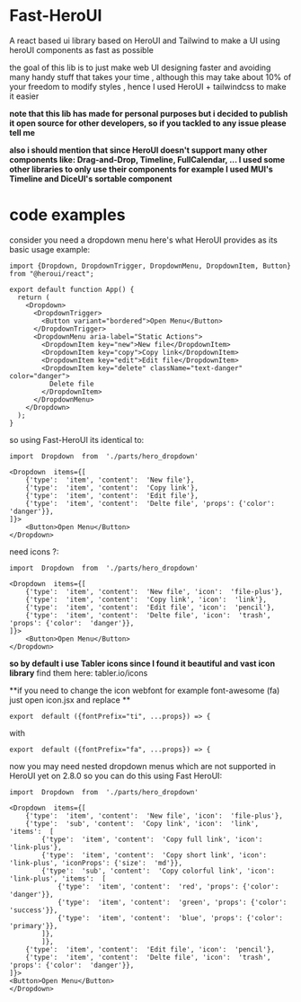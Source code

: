 # Fast-HeroUI
A react based ui library based on HeroUI and Tailwind to make a UI using heroUI components as fast as possible 

the goal of this lib is to just make web UI designing faster and avoiding many handy stuff that takes your time , although this may take about 10% of your freedom  to modify styles , hence I used HeroUI + tailwindcss to make it easier

**note that this lib has made for personal purposes but i decided to publish it open source for other developers, so if you tackled to any issue please tell me**

**also i should mention that since HeroUI doesn't support many other components like: Drag-and-Drop, Timeline, FullCalendar, ... I used some other libraries to only use their components for example I used MUI's Timeline and DiceUI's sortable component**
# code examples
consider you need a dropdown menu
here's what HeroUI provides as its basic usage example: 

    import {Dropdown, DropdownTrigger, DropdownMenu, DropdownItem, Button} from "@heroui/react";
    
    export default function App() {
      return (
        <Dropdown>
          <DropdownTrigger>
            <Button variant="bordered">Open Menu</Button>
          </DropdownTrigger>
          <DropdownMenu aria-label="Static Actions">
            <DropdownItem key="new">New file</DropdownItem>
            <DropdownItem key="copy">Copy link</DropdownItem>
            <DropdownItem key="edit">Edit file</DropdownItem>
            <DropdownItem key="delete" className="text-danger" color="danger">
              Delete file
            </DropdownItem>
          </DropdownMenu>
        </Dropdown>
      );
    }

so using Fast-HeroUI its identical to:
	
    import  Dropdown  from  './parts/hero_dropdown'
    
    <Dropdown  items={[
	    {'type':  'item', 'content':  'New file'},
	    {'type':  'item', 'content':  'Copy link'},
	    {'type':  'item', 'content':  'Edit file'},
	    {'type':  'item', 'content':  'Delte file', 'props': {'color':  'danger'}},
    ]}>
	    <Button>Open Menu</Button>
    </Dropdown>

need icons ?: 

    import  Dropdown  from  './parts/hero_dropdown'
    
    <Dropdown  items={[
	    {'type':  'item', 'content':  'New file', 'icon':  'file-plus'},
	    {'type':  'item', 'content':  'Copy link', 'icon':  'link'},
	    {'type':  'item', 'content':  'Edit file', 'icon':  'pencil'},
	    {'type':  'item', 'content':  'Delte file', 'icon':  'trash', 'props': {'color':  'danger'}},
    ]}>
	    <Button>Open Menu</Button>
    </Dropdown>

**so by default i use Tabler icons since I found it beautiful and vast icon library**
find them here: tabler.io/icons

**if you need to change the icon webfont for example font-awesome (fa) just open icon.jsx and replace **

    export  default ({fontPrefix="ti", ...props}) => {
with

    export  default ({fontPrefix="fa", ...props}) => {

now you may need nested dropdown menus which are not supported in HeroUI yet on 2.8.0
so you can do this using Fast HeroUI:

    import  Dropdown  from  './parts/hero_dropdown'
    
    <Dropdown  items={[
	    {'type':  'item', 'content':  'New file', 'icon':  'file-plus'},
	    {'type':  'sub', 'content':  'Copy link', 'icon':  'link', 'items':  [
		    {'type':  'item', 'content':  'Copy full link', 'icon':  'link-plus'},
		    {'type':  'item', 'content':  'Copy short link', 'icon':  'link-plus', 'iconProps': {'size':  'md'}},
		    {'type':  'sub', 'content':  'Copy colorful link', 'icon':  'link-plus', 'items':  [
			    {'type':  'item', 'content':  'red', 'props': {'color':  'danger'}},
			    {'type':  'item', 'content':  'green', 'props': {'color':  'success'}},
			    {'type':  'item', 'content':  'blue', 'props': {'color':  'primary'}},
		    ]},
		    ]},
	    {'type':  'item', 'content':  'Edit file', 'icon':  'pencil'},
	    {'type':  'item', 'content':  'Delte file', 'icon':  'trash', 'props': {'color':  'danger'}},
    ]}>
    <Button>Open Menu</Button>
    </Dropdown>
